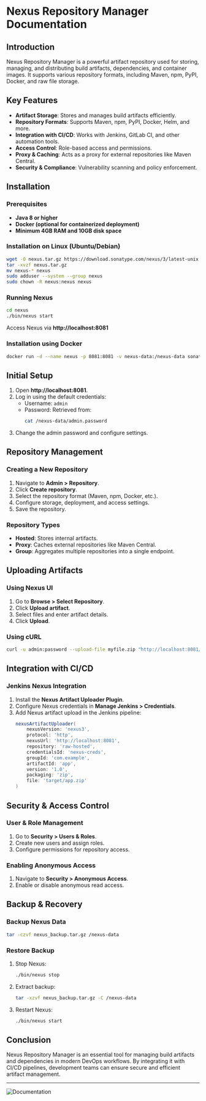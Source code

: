 # Nexus Repository Manager Documentation

## Introduction
Nexus Repository Manager is a powerful artifact repository used for storing, managing, and distributing build artifacts, dependencies, and container images. It supports various repository formats, including Maven, npm, PyPI, Docker, and raw file storage.

## Key Features
- **Artifact Storage**: Stores and manages build artifacts efficiently.
- **Repository Formats**: Supports Maven, npm, PyPI, Docker, Helm, and more.
- **Integration with CI/CD**: Works with Jenkins, GitLab CI, and other automation tools.
- **Access Control**: Role-based access and permissions.
- **Proxy & Caching**: Acts as a proxy for external repositories like Maven Central.
- **Security & Compliance**: Vulnerability scanning and policy enforcement.

## Installation

### Prerequisites
- **Java 8 or higher**
- **Docker (optional for containerized deployment)**
- **Minimum 4GB RAM and 10GB disk space**

### Installation on Linux (Ubuntu/Debian)
```bash
wget -O nexus.tar.gz https://download.sonatype.com/nexus/3/latest-unix.tar.gz
tar -xvzf nexus.tar.gz
mv nexus-* nexus
sudo adduser --system --group nexus
sudo chown -R nexus:nexus nexus
```

### Running Nexus
```bash
cd nexus
./bin/nexus start
```
Access Nexus via **http://localhost:8081**

### Installation using Docker
```bash
docker run -d --name nexus -p 8081:8081 -v nexus-data:/nexus-data sonatype/nexus3
```

## Initial Setup
1. Open **http://localhost:8081**.
2. Log in using the default credentials:
   - Username: `admin`
   - Password: Retrieved from:
     ```bash
     cat /nexus-data/admin.password
     ```
3. Change the admin password and configure settings.

## Repository Management

### Creating a New Repository
1. Navigate to **Admin > Repository**.
2. Click **Create repository**.
3. Select the repository format (Maven, npm, Docker, etc.).
4. Configure storage, deployment, and access settings.
5. Save the repository.

### Repository Types
- **Hosted**: Stores internal artifacts.
- **Proxy**: Caches external repositories like Maven Central.
- **Group**: Aggregates multiple repositories into a single endpoint.

## Uploading Artifacts

### Using Nexus UI
1. Go to **Browse > Select Repository**.
2. Click **Upload artifact**.
3. Select files and enter artifact details.
4. Click **Upload**.

### Using cURL
```bash
curl -u admin:password --upload-file myfile.zip "http://localhost:8081/repository/raw-hosted/myfile.zip"
```

## Integration with CI/CD

### Jenkins Nexus Integration
1. Install the **Nexus Artifact Uploader Plugin**.
2. Configure Nexus credentials in **Manage Jenkins > Credentials**.
3. Add Nexus artifact upload in the Jenkins pipeline:
   ```groovy
   nexusArtifactUploader(
       nexusVersion: 'nexus3',
       protocol: 'http',
       nexusUrl: 'http://localhost:8081',
       repository: 'raw-hosted',
       credentialsId: 'nexus-creds',
       groupId: 'com.example',
       artifactId: 'app',
       version: '1.0',
       packaging: 'zip',
       file: 'target/app.zip'
   )
   ```

## Security & Access Control

### User & Role Management
1. Go to **Security > Users & Roles**.
2. Create new users and assign roles.
3. Configure permissions for repository access.

### Enabling Anonymous Access
1. Navigate to **Security > Anonymous Access**.
2. Enable or disable anonymous read access.

## Backup & Recovery

### Backup Nexus Data
```bash
tar -czvf nexus_backup.tar.gz /nexus-data
```

### Restore Backup
1. Stop Nexus:
   ```bash
   ./bin/nexus stop
   ```
2. Extract backup:
   ```bash
   tar -xzvf nexus_backup.tar.gz -C /nexus-data
   ```
3. Restart Nexus:
   ```bash
   ./bin/nexus start
   ```

## Conclusion
Nexus Repository Manager is an essential tool for managing build artifacts and dependencies in modern DevOps workflows. By integrating it with CI/CD pipelines, development teams can ensure secure and efficient artifact management.

---

![Documentation](https://www.sonatype.com/products/sonatype-nexus-repository)
